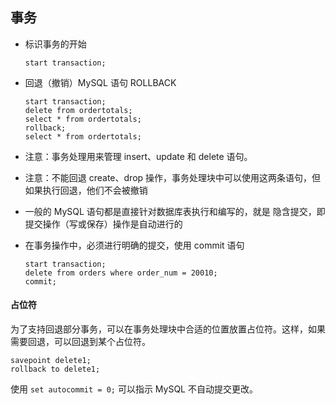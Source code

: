 ## 事务

- 标识事务的开始

    ```
    start transaction;
    ```

- 回退（撤销）MySQL 语句 ROLLBACK 

    ```
    start transaction;
    delete from ordertotals;
    select * from ordertotals;
    rollback;
    select * from ordertotals;
    ```

- 注意：事务处理用来管理 insert、update 和 delete 语句。

- 注意：不能回退 create、drop 操作，事务处理块中可以使用这两条语句，但如果执行回退，他们不会被撤销

- 一般的 MySQL 语句都是直接针对数据库表执行和编写的，就是 隐含提交，即提交操作（写或保存）操作是自动进行的

- 在事务操作中，必须进行明确的提交，使用 commit 语句

    ```
    start transaction;
    delete from orders where order_num = 20010;
    commit;
    ```

#### 占位符

为了支持回退部分事务，可以在事务处理块中合适的位置放置占位符。这样，如果需要回退，可以回退到某个占位符。

```
savepoint delete1;
rollback to delete1;
```

使用 `set autocommit = 0;` 可以指示 MySQL 不自动提交更改。
